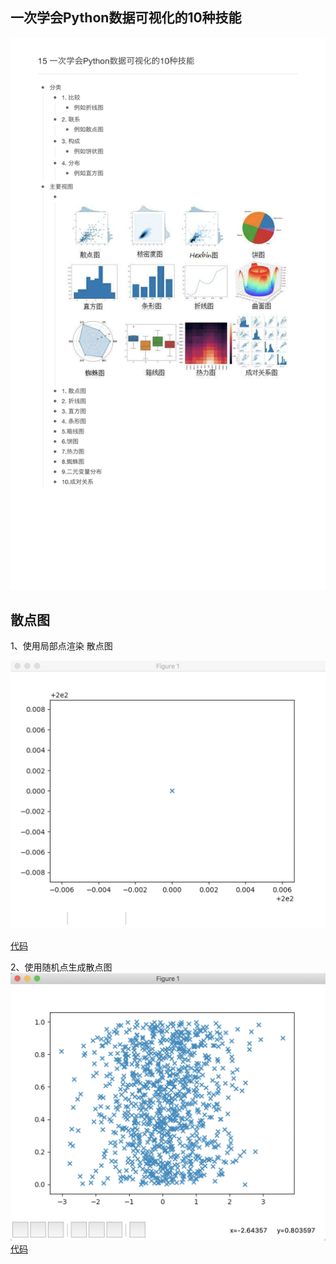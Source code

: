 ## 一次学会Python数据可视化的10种技能

![一次学会Python数据可视化的10种技能.png](一次学会Python数据可视化的10种技能.png)

## 散点图

1、使用局部点渲染 散点图

![散点图](./x.png)

[代码](./ScatterPlot.py)



2、使用随机点生成散点图
![随机点生成散点图](./matplotlib_render.png)
[代码](./useseaborn.py)
